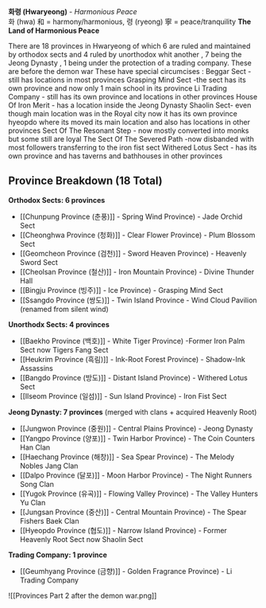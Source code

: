 **화령 (Hwaryeong)** - _Harmonious Peace_  
화 (hwa) 和 = harmony/harmonious, 령 (ryeong) 寧 = peace/tranquility
**The Land of Harmonious Peace**

There are 18 provinces in Hwaryeong of which 6 are ruled and maintained by orthodox sects and 4 ruled by unorthodox whit another , 7 being the Jeong Dynasty , 1 being under the protection of a trading company.
These are before the demon war
These have special circumcises : 
Beggar Sect - still has locations in most provinces
Grasping Mind Sect -the sect has its own province and now only 1 main school in its province
Li Trading Company - still has its own province and locations in other provinces
House Of Iron Merit - has a location inside the Jeong Dynasty
Shaolin Sect- even though main location was in the Royal city now it has its own province hyeopdo where its moved its main location and also has locations in other provinces
Sect Of The Resonant Step - now mostly converted into monks but some still are loyal
The Sect Of The Severed Path -now disbanded with most followers transferring to the iron fist sect 
Withered Lotus Sect - has its own province and has taverns and bathhouses in other provinces

## Province Breakdown (18 Total)

**Orthodox Sects: 6 provinces**
- [[Chunpung Province (춘풍)]] - Spring Wind Province) - Jade Orchid Sect
- [[Cheonghwa Province (청화)]] - Clear Flower Province) - Plum Blossom Sect
- [[Geomcheon Province (검천)]] - Sword Heaven Province) - Heavenly Sword Sect
- [[Cheolsan Province (철산)]] - Iron Mountain Province) - Divine Thunder Hall
- [[Bingju Province (빙주)]] - Ice Province) - Grasping Mind Sect
- [[Ssangdo Province (쌍도)]] - Twin Island Province - Wind Cloud Pavilion (renamed from silent wind)

**Unorthodx Sects: 4 provinces**
- [[Baekho Province (백호)]] - White Tiger Province) -Former Iron Palm Sect now Tigers Fang Sect 
- [[Heukrim Province (흑림)]] - Ink-Root Forest Province) - Shadow-Ink Assassins
- [[Bangdo Province (방도)]] - Distant Island Province) - Withered Lotus Sect
- [[Ilseom Province (일섬)]] - Sun Island Province) - Iron Fist Sect

**Jeong Dynasty: 7 provinces** (merged with clans + acquired Heavenly Root)
- [[Jungwon Province (중원)]] - Central Plains Province) - Jeong Dynasty
- [[Yangpo Province (양포)]] - Twin Harbor Province) - The Coin Counters Han Clan
- [[Haechang Province (해창)]] - Sea Spear Province) - The Melody Nobles Jang Clan
- [[Dalpo Province (달포)]] - Moon Harbor Province) - The Night Runners Song Clan
- [[Yugok Province (유곡)]] - Flowing Valley Province) - The Valley Hunters Yu Clan
- [[Jungsan Province (중산)]] - Central Mountain Province) - The Spear Fishers Baek Clan
- [[Hyeopdo Province (협도)]] - Narrow Island Province) - Former Heavenly Root Sect now Shaolin Sect

**Trading Company: 1 province**
- [[Geumhyang Province (금향)]] - Golden Fragrance Province) - Li Trading Company

![[Provinces Part 2 after the demon war.png]]